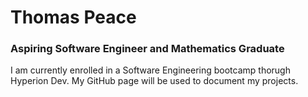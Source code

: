 # Thomas Peace

### Aspiring Software Engineer and Mathematics Graduate

I am currently enrolled in a Software Engineering bootcamp thorugh Hyperion Dev. My GitHub page will be used to document my projects.
